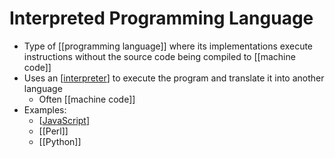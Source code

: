 # Interpreted Programming Language

- Type of [[programming language]] where its implementations execute instructions without the source code being compiled to [[machine code]]
- Uses an [[interpreter]] to execute the program and translate it into another language
  - Often [[machine code]]
- Examples:
  - [[JavaScript]]
  - [[Perl]]
  - [[Python]]

[//begin]: # "Autogenerated link references for markdown compatibility"
[programming-language]: programming-language "Programming Language"
[machine-code]: machine-code "Machine Code"
[interpreter]: interpreter "Interpreter"
[javascript]: javascript "JavaScript"
[//end]: # "Autogenerated link references"

